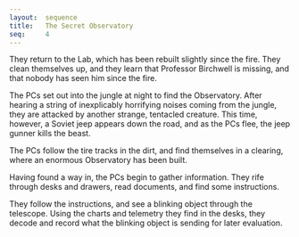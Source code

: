```yaml
---
layout:  sequence
title:   The Secret Observatory
seq:     4
---
```



They return to the Lab, which has been rebuilt slightly since the fire.
They clean themselves up, and they learn that Professor Birchwell is missing,
and that nobody has seen him since the fire.

The PCs set out into the jungle at night to find the Observatory.
After hearing a string of inexplicably horrifying noises coming from the jungle,
they are attacked by another strange, tentacled creature.
This time, however, a Soviet jeep appears down the road,
and as the PCs flee, the jeep gunner kills the beast.

The PCs follow the tire tracks in the dirt,
and find themselves in a clearing, where an enormous Observatory has been built.

Having found a way in, the PCs begin to gather information.
They rife through desks and drawers, read documents, and find some instructions.

They follow the instructions, and see a blinking object through the telescope.
Using the charts and telemetry they find in the desks,
they decode and record what the blinking object is sending for later evaluation.


